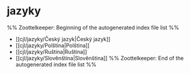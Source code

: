 # jazyky
%% Zoottelkeeper: Beginning of the autogenerated index file list  %%
-  [[cjl/jazyky/Český jazyk|Český jazyk]]
-  [[cjl/jazyky/Polština|Polština]]
-  [[cjl/jazyky/Ruština|Ruština]]
-  [[cjl/jazyky/Slověnština|Slověnština]]
%% Zoottelkeeper: End of the autogenerated index file list  %%
